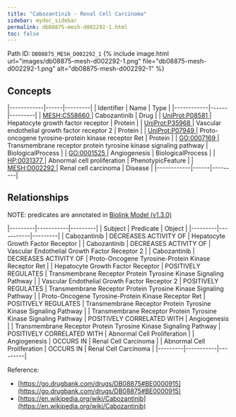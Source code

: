 ```yaml
---
title: "Cabozantinib - Renal Cell Carcinoma"
sidebar: mydoc_sidebar
permalink: db08875-mesh-d002292-1.html
toc: false 
---
```



Path ID: `DB08875_MESH_D002292_1`
{% include image.html url="images/db08875-mesh-d002292-1.png" file="db08875-mesh-d002292-1.png" alt="db08875-mesh-d002292-1" %}

## Concepts

|------------|------|---------|
| Identifier | Name | Type    |
|------------|------|---------|
| <a href="https://identifiers.org/MESH:C558660">MESH:C558660 </a> | Cabozantinib | Drug |
| <a href="https://identifiers.org/UniProt:P08581">UniProt:P08581 </a> | Hepatocyte growth factor receptor | Protein |
| <a href="https://identifiers.org/UniProt:P35968">UniProt:P35968 </a> | Vascular endothelial growth factor receptor 2 | Protein |
| <a href="https://identifiers.org/UniProt:P07949">UniProt:P07949 </a> | Proto-oncogene tyrosine-protein kinase receptor Ret | Protein |
| <a href="https://identifiers.org/GO:0007169">GO:0007169 </a> | Transmembrane receptor protein tyrosine kinase signaling pathway | BiologicalProcess |
| <a href="https://identifiers.org/GO:0001525">GO:0001525 </a> | Angiogenesis | BiologicalProcess |
| <a href="https://identifiers.org/HP:0031377">HP:0031377 </a> | Abnormal cell proliferation | PhenotypicFeature |
| <a href="https://identifiers.org/MESH:D002292">MESH:D002292 </a> | Renal cell carcinoma | Disease |
|------------|------|---------|

## Relationships


NOTE: predicates are annotated in <a href="https://github.com/biolink/biolink-model/releases/tag/v1.3.0">Biolink Model (v1.3.0)</a>

|---------|-----------|---------|
| Subject | Predicate | Object  |
|---------|-----------|---------|
| Cabozantinib | DECREASES ACTIVITY OF | Hepatocyte Growth Factor Receptor |
| Cabozantinib | DECREASES ACTIVITY OF | Vascular Endothelial Growth Factor Receptor 2 |
| Cabozantinib | DECREASES ACTIVITY OF | Proto-Oncogene Tyrosine-Protein Kinase Receptor Ret |
| Hepatocyte Growth Factor Receptor | POSITIVELY REGULATES | Transmembrane Receptor Protein Tyrosine Kinase Signaling Pathway |
| Vascular Endothelial Growth Factor Receptor 2 | POSITIVELY REGULATES | Transmembrane Receptor Protein Tyrosine Kinase Signaling Pathway |
| Proto-Oncogene Tyrosine-Protein Kinase Receptor Ret | POSITIVELY REGULATES | Transmembrane Receptor Protein Tyrosine Kinase Signaling Pathway |
| Transmembrane Receptor Protein Tyrosine Kinase Signaling Pathway | POSITIVELY CORRELATED WITH | Angiogenesis |
| Transmembrane Receptor Protein Tyrosine Kinase Signaling Pathway | POSITIVELY CORRELATED WITH | Abnormal Cell Proliferation |
| Angiogenesis | OCCURS IN | Renal Cell Carcinoma |
| Abnormal Cell Proliferation | OCCURS IN | Renal Cell Carcinoma |
|---------|-----------|---------|

Reference: 
  - [https://go.drugbank.com/drugs/DB08875#BE0000915](https://go.drugbank.com/drugs/DB08875#BE0000915)
  - [https://en.wikipedia.org/wiki/Cabozantinib](https://en.wikipedia.org/wiki/Cabozantinib)
